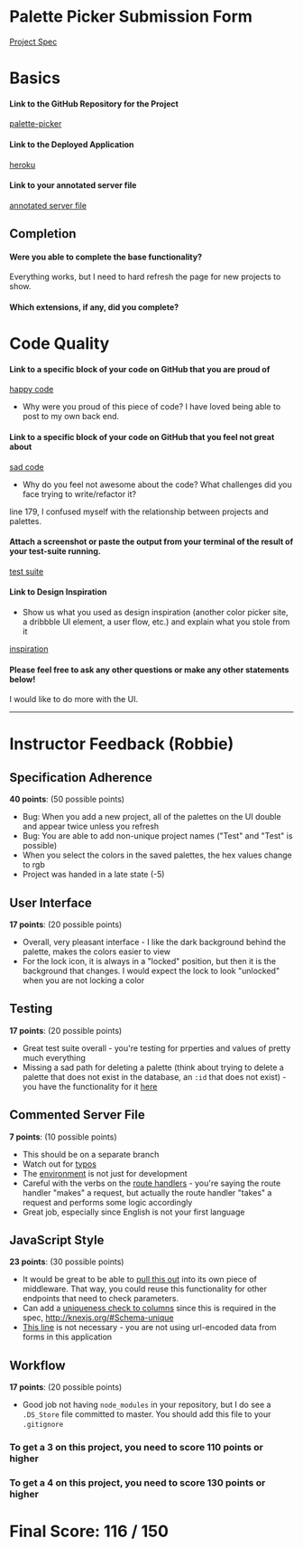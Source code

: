 # Palette Picker Submission Form

[Project Spec](http://frontend.turing.io/projects/palette-picker.html)

# Basics

#### Link to the GitHub Repository for the Project
[palette-picker](https://github.com/JorgeEdPerezGa/palette-picker)

#### Link to the Deployed Application
[heroku](https://pallete-picker.herokuapp.com/)

#### Link to your annotated server file
[annotated server file](https://github.com/JorgeEdPerezGa/palette-picker/blob/master/server.js)

## Completion

#### Were you able to complete the base functionality?
Everything works, but I need to hard refresh the page for new projects to show.

#### Which extensions, if any, did you complete?

# Code Quality

#### Link to a specific block of your code on GitHub that you are proud of
[happy code](https://github.com/JorgeEdPerezGa/palette-picker/blob/master/public/scripts.js)

* Why were you proud of this piece of code?
I have loved being able to post to my own back end.

#### Link to a specific block of your code on GitHub that you feel not great about
[sad code](https://github.com/JorgeEdPerezGa/palette-picker/blob/master/public/scripts.js)

* Why do you feel not awesome about the code? What challenges did you face trying to write/refactor it?

line 179, I confused myself with the relationship between projects and palettes.

#### Attach a screenshot or paste the output from your terminal of the result of your test-suite running.

[test suite](http://g.recordit.co/7me5ZgdiEe.gif)

#### Link to Design Inspiration

* Show us what you used as design inspiration (another color picker site, a dribbble UI element, a user flow, etc.) and explain what you stole from it

[inspiration](https://color.adobe.com/)

#### Please feel free to ask any other questions or make any other statements below!

I would like to do more with the UI.

-----


# Instructor Feedback (Robbie)

## Specification Adherence

**40 points**: (50 possible points)

- Bug: When you add a new project, all of the palettes on the UI double and appear twice unless you refresh
- Bug: You are able to add non-unique project names ("Test" and "Test" is possible)
- When you select the colors in the saved palettes, the hex values change to rgb
- Project was handed in a late state (-5)

## User Interface

**17 points**: (20 possible points)

- Overall, very pleasant interface - I like the dark background behind the palette, makes the colors easier to view
- For the lock icon, it is always in a "locked" position, but then it is the background that changes. I would expect the lock to look "unlocked" when you are not locking a color

## Testing

**17 points**: (20 possible points)

- Great test suite overall - you're testing for prperties and values of pretty much everything
- Missing a sad path for deleting a palette (think about trying to delete a palette that does not exist in the database, an `:id` that does not exist) - you have the functionality for it [here](https://github.com/JorgeEdPerezGa/palette-picker/blob/master/server.js#L124)

## Commented Server File

**7 points**: (10 possible points)

- This should be on a separate branch
- Watch out for [typos](https://github.com/JorgeEdPerezGa/palette-picker/blob/master/server.js#L1)
- The [environment](https://github.com/JorgeEdPerezGa/palette-picker/blob/master/server.js#L26) is not just for development
- Careful with the verbs on the [route handlers](https://github.com/JorgeEdPerezGa/palette-picker/blob/master/server.js#L40) - you're saying the route handler "makes" a request, but actually the route handler "takes" a request and performs some logic accordingly
- Great job, especially since English is not your first language

## JavaScript Style

**23 points**: (30 possible points)

- It would be great to be able to [pull this out](https://github.com/JorgeEdPerezGa/palette-picker/blob/master/server.js#L95-L103) into its own piece of middleware. That way, you could reuse this functionality for other endpoints that need to check parameters.
- Can add a [uniqueness check to columns](https://github.com/JorgeEdPerezGa/palette-picker/blob/master/db/migrations/20180314205051_initial.js#L5) since this is required in the spec, http://knexjs.org/#Schema-unique
- [This line](https://github.com/JorgeEdPerezGa/palette-picker/blob/master/server.js#L21) is not necessary - you are not using url-encoded data from forms in this application

## Workflow

**17 points**: (20 possible points)

- Good job not having `node_modules` in your repository, but I do see a `.DS_Store` file committed to master. You should add this file to your `.gitignore`


### To get a 3 on this project, you need to score 110 points or higher
### To get a 4 on this project, you need to score 130 points or higher

# Final Score: 116 / 150
